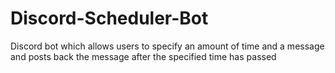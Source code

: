 # Discord-Scheduler-Bot
Discord bot which allows users to specify an amount of time and a message and posts back the message after the specified time has passed
